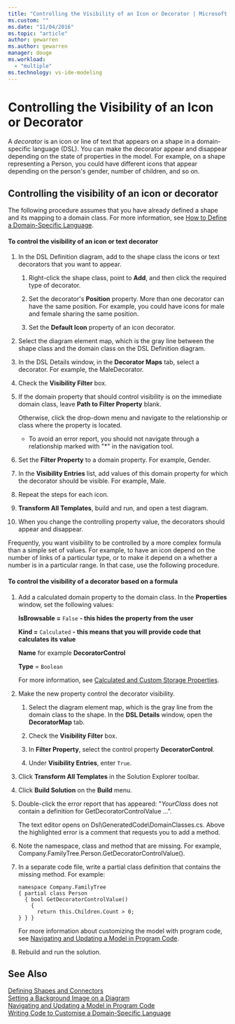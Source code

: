 ```yaml
---
title: "Controlling the Visibility of an Icon or Decorator | Microsoft Docs"
ms.custom: ""
ms.date: "11/04/2016"
ms.topic: "article"
author: gewarren
ms.author: gewarren
manager: douge
ms.workload: 
  - "multiple"
ms.technology: vs-ide-modeling
---
```

# Controlling the Visibility of an Icon or Decorator
A *decorator* is an icon or line of text that appears on a shape in a domain-specific language (DSL). You can make the decorator appear and disappear depending on the state of properties in the model. For example, on a shape representing a Person, you could have different icons that appear depending on the person's gender, number of children, and so on.  
  
## Controlling the visibility of an icon or decorator  
 The following procedure assumes that you have already defined a shape and its mapping to a domain class. For more information, see [How to Define a Domain-Specific Language](../modeling/how-to-define-a-domain-specific-language.md).  
  
#### To control the visibility of an icon or text decorator  
  
1.  In the DSL Definition diagram, add to the shape class the icons or text decorators that you want to appear.  
  
    1.  Right-click the shape class, point to **Add**, and then click the required type of decorator.  
  
    2.  Set the decorator's **Position** property. More than one decorator can have the same position. For example, you could have icons for male and female sharing the same position.  
  
    3.  Set the **Default Icon** property of an icon decorator.  
  
2.  Select the diagram element map, which is the gray line between the shape class and the domain class on the DSL Definition diagram.  
  
3.  In the DSL Details window, in the **Decorator Maps** tab, select a decorator. For example, the MaleDecorator.  
  
4.  Check the **Visibility Filter** box.  
  
5.  If the domain property that should control visibility is on the immediate domain class, leave **Path to Filter Property** blank.  
  
     Otherwise, click the drop-down menu and navigate to the relationship or class where the property is located.  
  
    -   To avoid an error report, you should not navigate through a relationship marked with "*" in the navigation tool.  
  
6.  Set the **Filter Property** to a domain property. For example, Gender.  
  
7.  In the **Visibility Entries** list, add values of this domain property for which the decorator should be visible. For example, Male.  
  
8.  Repeat the steps for each icon.  
  
9. **Transform All Templates**, build and run, and open a test diagram.  
  
10. When you change the controlling property value, the decorators should appear and disappear.  
  
 Frequently, you want visibility to be controlled by a more complex formula than a simple set of values. For example, to have an icon depend on the number of links of a particular type, or to make it depend on a whether a number is in a particular range. In that case, use the following procedure.  
  
#### To control the visibility of a decorator based on a formula  
  
1.  Add a calculated domain property to the domain class. In the **Properties** window, set the following values:  
  
     **IsBrowsable =**  `False`  **- this hides the property from the user**  
  
     **Kind =**  `Calculated`  **- this means that you will provide code that calculates its value**  
  
     **Name** for example **DecoratorControl**  
  
     **Type** = `Boolean`  
  
     For more information, see [Calculated and Custom Storage Properties](../modeling/calculated-and-custom-storage-properties.md).  
  
2.  Make the new property control the decorator visibility.  
  
    1.  Select the diagram element map, which is the gray line from the domain class to the shape. In the **DSL Details** window, open the **DecoratorMap** tab.  
  
    2.  Check the **Visibility Filter** box.  
  
    3.  In **Filter Property**, select the control property **DecoratorControl**.  
  
    4.  Under **Visibility Entries**, enter `True`.  
  
3.  Click **Transform All Templates** in the Solution Explorer toolbar.  
  
4.  Click **Build Solution** on the **Build** menu.  
  
5.  Double-click the error report that has appeared: "*YourClass* does not contain a definition for GetDecoratorControlValue ...".  
  
     The text editor opens on Dsl\GeneratedCode\DomainClasses.cs. Above the highlighted error is a comment that requests you to add a method.  
  
6.  Note the namespace, class and method that are missing.  For example, Company.FamilyTree.Person.GetDecoratorControlValue().  
  
7.  In a separate code file, write a partial class definition that contains the missing method. For example:  
  
    ```  
    namespace Company.FamilyTree  
    { partial class Person  
      { bool GetDecoratorControlValue()  
        {  
          return this.Children.Count > 0;  
    } } }  
    ```  
  
     For more information about customizing the model with program code, see [Navigating and Updating a Model in Program Code](../modeling/navigating-and-updating-a-model-in-program-code.md).  
  
8.  Rebuild and run the solution.  
  
## See Also  
 [Defining Shapes and Connectors](../modeling/defining-shapes-and-connectors.md)   
 [Setting a Background Image on a Diagram](../modeling/setting-a-background-image-on-a-diagram.md)   
 [Navigating and Updating a Model in Program Code](../modeling/navigating-and-updating-a-model-in-program-code.md)   
 [Writing Code to Customise a Domain-Specific Language](../modeling/writing-code-to-customise-a-domain-specific-language.md)